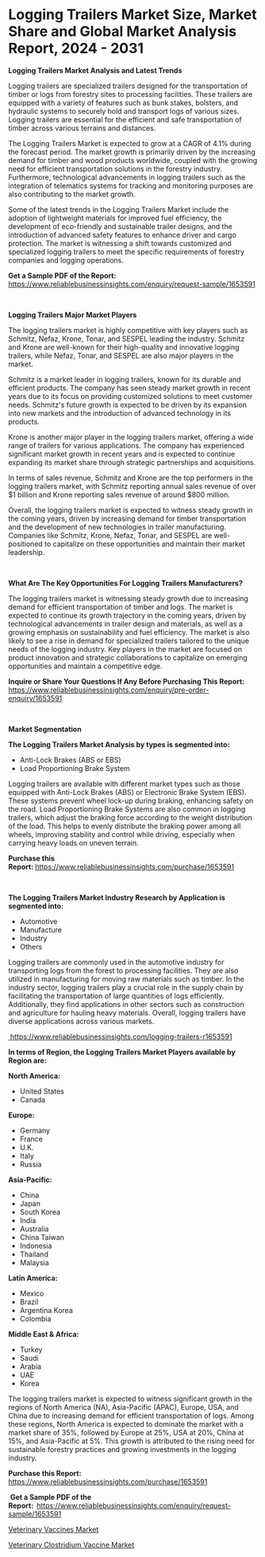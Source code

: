 <p><h1>Logging Trailers Market Size, Market Share and Global Market Analysis Report, 2024 - 2031</h1></p><p><strong>Logging Trailers Market Analysis and Latest Trends</strong></p>
<p><p>Logging trailers are specialized trailers designed for the transportation of timber or logs from forestry sites to processing facilities. These trailers are equipped with a variety of features such as bunk stakes, bolsters, and hydraulic systems to securely hold and transport logs of various sizes. Logging trailers are essential for the efficient and safe transportation of timber across various terrains and distances.</p><p>The Logging Trailers Market is expected to grow at a CAGR of 4.1% during the forecast period. The market growth is primarily driven by the increasing demand for timber and wood products worldwide, coupled with the growing need for efficient transportation solutions in the forestry industry. Furthermore, technological advancements in logging trailers such as the integration of telematics systems for tracking and monitoring purposes are also contributing to the market growth.</p><p>Some of the latest trends in the Logging Trailers Market include the adoption of lightweight materials for improved fuel efficiency, the development of eco-friendly and sustainable trailer designs, and the introduction of advanced safety features to enhance driver and cargo protection. The market is witnessing a shift towards customized and specialized logging trailers to meet the specific requirements of forestry companies and logging operations.</p></p>
<p><strong>Get a Sample PDF of the Report:&nbsp;</strong> <a href="https://www.reliablebusinessinsights.com/enquiry/request-sample/1653591">https://www.reliablebusinessinsights.com/enquiry/request-sample/1653591</a></p>
<p>&nbsp;</p>
<p><strong>Logging Trailers Major Market Players</strong></p>
<p><p>The logging trailers market is highly competitive with key players such as Schmitz, Nefaz, Krone, Tonar, and SESPEL leading the industry. Schmitz and Krone are well-known for their high-quality and innovative logging trailers, while Nefaz, Tonar, and SESPEL are also major players in the market.</p><p>Schmitz is a market leader in logging trailers, known for its durable and efficient products. The company has seen steady market growth in recent years due to its focus on providing customized solutions to meet customer needs. Schmitz's future growth is expected to be driven by its expansion into new markets and the introduction of advanced technology in its products.</p><p>Krone is another major player in the logging trailers market, offering a wide range of trailers for various applications. The company has experienced significant market growth in recent years and is expected to continue expanding its market share through strategic partnerships and acquisitions.</p><p>In terms of sales revenue, Schmitz and Krone are the top performers in the logging trailers market, with Schmitz reporting annual sales revenue of over $1 billion and Krone reporting sales revenue of around $800 million.</p><p>Overall, the logging trailers market is expected to witness steady growth in the coming years, driven by increasing demand for timber transportation and the development of new technologies in trailer manufacturing. Companies like Schmitz, Krone, Nefaz, Tonar, and SESPEL are well-positioned to capitalize on these opportunities and maintain their market leadership.</p></p>
<p>&nbsp;</p>
<p><strong>What Are The Key Opportunities For Logging Trailers Manufacturers?</strong></p>
<p><p>The logging trailers market is witnessing steady growth due to increasing demand for efficient transportation of timber and logs. The market is expected to continue its growth trajectory in the coming years, driven by technological advancements in trailer design and materials, as well as a growing emphasis on sustainability and fuel efficiency. The market is also likely to see a rise in demand for specialized trailers tailored to the unique needs of the logging industry. Key players in the market are focused on product innovation and strategic collaborations to capitalize on emerging opportunities and maintain a competitive edge.</p></p>
<p><strong>Inquire or Share Your Questions If Any Before Purchasing This Report:</strong> <a href="https://www.reliablebusinessinsights.com/enquiry/pre-order-enquiry/1653591">https://www.reliablebusinessinsights.com/enquiry/pre-order-enquiry/1653591</a></p>
<p>&nbsp;</p>
<p><strong>Market Segmentation</strong></p>
<p><strong>The Logging Trailers Market Analysis by types is segmented into:</strong></p>
<p><ul><li>Anti-Lock Brakes (ABS or EBS)</li><li>Load Proportioning Brake System</li></ul></p>
<p><p>Logging trailers are available with different market types such as those equipped with Anti-Lock Brakes (ABS) or Electronic Brake System (EBS). These systems prevent wheel lock-up during braking, enhancing safety on the road. Load Proportioning Brake Systems are also common in logging trailers, which adjust the braking force according to the weight distribution of the load. This helps to evenly distribute the braking power among all wheels, improving stability and control while driving, especially when carrying heavy loads on uneven terrain.</p></p>
<p><strong>Purchase this Report:&nbsp;</strong><a href="https://www.reliablebusinessinsights.com/purchase/1653591">https://www.reliablebusinessinsights.com/purchase/1653591</a></p>
<p>&nbsp;</p>
<p><strong>The Logging Trailers Market Industry Research by Application is segmented into:</strong></p>
<p><ul><li>Automotive</li><li>Manufacture</li><li>Industry</li><li>Others</li></ul></p>
<p><p>Logging trailers are commonly used in the automotive industry for transporting logs from the forest to processing facilities. They are also utilized in manufacturing for moving raw materials such as timber. In the industry sector, logging trailers play a crucial role in the supply chain by facilitating the transportation of large quantities of logs efficiently. Additionally, they find applications in other sectors such as construction and agriculture for hauling heavy materials. Overall, logging trailers have diverse applications across various markets.</p></p>
<p><a href="https://www.reliablebusinessinsights.com/logging-trailers-r1653591">&nbsp;https://www.reliablebusinessinsights.com/logging-trailers-r1653591</a></p>
<p><strong>In terms of Region, the Logging Trailers Market Players available by Region are:</strong></p>
<p>
    <p> <strong> North America: </strong>
        <ul>
            <li>United States</li>
            <li>Canada</li>
        </ul>
        </p> 
    <p> <strong> Europe: </strong>
        <ul>
            <li>Germany</li>
            <li>France</li>
            <li>U.K.</li>
            <li>Italy</li>
            <li>Russia</li>
        </ul>
        </p> 
    <p> <strong> Asia-Pacific: </strong>
        <ul>
            <li>China</li>
            <li>Japan</li>
            <li>South Korea</li>
            <li>India</li>
            <li>Australia</li>
            <li>China Taiwan</li>
            <li>Indonesia</li>
            <li>Thailand</li>
            <li>Malaysia</li>
        </ul>
        </p> 
    <p> <strong> Latin America: </strong>
        <ul>
            <li>Mexico</li>
            <li>Brazil</li>
            <li>Argentina Korea</li>
            <li>Colombia</li>
        </ul>
        </p> 
    <p> <strong> Middle East & Africa: </strong>
        <ul>
            <li>Turkey</li>
            <li>Saudi</li>
            <li>Arabia</li>
            <li>UAE</li>
            <li>Korea</li>
        </ul>
    </p>
    </p>
<p><p>The logging trailers market is expected to witness significant growth in the regions of North America (NA), Asia-Pacific (APAC), Europe, USA, and China due to increasing demand for efficient transportation of logs. Among these regions, North America is expected to dominate the market with a market share of 35%, followed by Europe at 25%, USA at 20%, China at 15%, and Asia-Pacific at 5%. This growth is attributed to the rising need for sustainable forestry practices and growing investments in the logging industry.</p></p>
<p><strong>Purchase this Report: </strong><a href="https://www.reliablebusinessinsights.com/purchase/1653591">https://www.reliablebusinessinsights.com/purchase/1653591</a></p>
<p>&nbsp;<strong>Get a Sample PDF of the Report:&nbsp;&nbsp;</strong><a href="https://www.reliablebusinessinsights.com/enquiry/request-sample/1653591">https://www.reliablebusinessinsights.com/enquiry/request-sample/1653591</a></p>
<p><strong></strong></p>
<p><p><a href="https://github.com/luckyshygirl/Market-Research-Report-List-6/blob/main/veterinary-vaccines-market.md">Veterinary Vaccines Market</a></p><p><a href="https://github.com/vimar16th/Market-Research-Report-List-6/blob/main/veterinary-clostridium-vaccine-market.md">Veterinary Clostridium Vaccine Market</a></p></p>